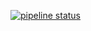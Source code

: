 [![pipeline status](https://gitlab.com/danwin/fairways_py/badges/master/pipeline.svg)](https://gitlab.com/danwin/fairways_py/commits/master)

